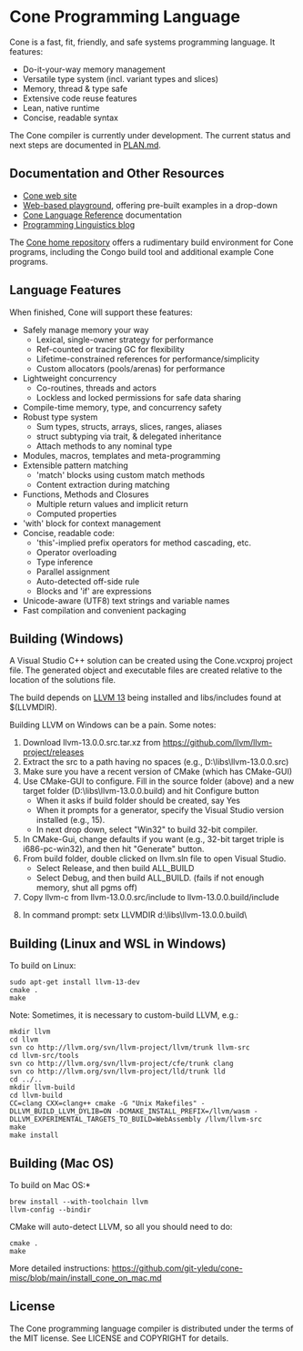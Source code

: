 # Cone Programming Language
Cone is a fast, fit, friendly, and safe systems programming language.
It features:

- Do-it-your-way memory management
- Versatile type system (incl. variant types and slices)
- Memory, thread & type safe
- Extensive code reuse features
- Lean, native runtime
- Concise, readable syntax

The Cone compiler is currently under development.
The current status and next steps are documented in [PLAN.md][plan].

## Documentation and Other Resources

 - [Cone web site](http://cone.jondgoodwin.com)
 - [Web-based playground][playground], offering pre-built examples in a drop-down
 - [Cone Language Reference][coneref] documentation
 - [Programming Linguistics blog](http://pling.jondgoodwin.com)
 
The [Cone home repository](https://github.com/jondgoodwin/conehome)
offers a rudimentary build environment for Cone programs,
including the Congo build tool and additional example Cone programs.

## Language Features

When finished, Cone will support these features:

- Safely manage memory your way
  - Lexical, single-owner strategy for performance
  - Ref-counted or tracing GC for flexibility
  - Lifetime-constrained references for performance/simplicity
  - Custom allocators (pools/arenas) for performance
- Lightweight concurrency
  - Co-routines, threads and actors
  - Lockless and locked permissions for safe data sharing
- Compile-time memory, type, and concurrency safety
- Robust type system
  - Sum types, structs, arrays, slices, ranges, aliases
  - struct subtyping via trait, & delegated inheritance
  - Attach methods to any nominal type
- Modules, macros, templates and meta-programming
- Extensible pattern matching
  - 'match' blocks using custom match methods
  - Content extraction during matching
- Functions, Methods and Closures
  - Multiple return values and implicit return
  - Computed properties
- 'with' block for context management
- Concise, readable code:
  - 'this'-implied prefix operators for method cascading, etc.
  - Operator overloading
  - Type inference
  - Parallel assignment
  - Auto-detected off-side rule
  - Blocks and 'if' are expressions
- Unicode-aware (UTF8) text strings and variable names
- Fast compilation and convenient packaging

## Building (Windows)

A Visual Studio C++ solution can be created using the Cone.vcxproj project file.
The generated object and executable files are created relative to the location of the 
solutions file. 

The build depends on [LLVM 13][llvm] being installed and libs/includes found at $(LLVMDIR).

Building LLVM on Windows can be a pain. Some notes:

1. Download llvm-13.0.0.src.tar.xz from https://github.com/llvm/llvm-project/releases 
2. Extract the src to a path having no spaces (e.g., D:\libs\llvm-13.0.0.src)
3. Make sure you have a recent version of CMake (which has CMake-GUI)
4. Use CMake-GUI to configure. Fill in the source folder (above) and a new target folder (D:\libs\llvm-13.0.0.build) and hit Configure button
   - When it asks if build folder should be created, say Yes
   - When it prompts for a generator, specify the Visual Studio version installed (e.g., 15).
   - In next drop down, select "Win32" to build 32-bit compiler.
5. In CMake-Gui, change defaults if you want (e.g., 32-bit target triple is i686-pc-win32), and then hit "Generate" button.
6. From build folder, double clicked on llvm.sln file to open Visual Studio. 
   - Select Release, and then build ALL_BUILD
   - Select Debug, and then build ALL_BUILD. (fails if not enough memory, shut all pgms off)
7. Copy llvm-c from llvm-13.0.0.src/include to llvm-13.0.0.build/include
8) In command prompt: setx LLVMDIR d:\libs\llvm-13.0.0.build\

## Building (Linux and WSL in Windows)

To build on Linux:

	sudo apt-get install llvm-13-dev
	cmake .
	make

Note: Sometimes, it is necessary to custom-build LLVM, e.g.:

	mkdir llvm
	cd llvm
	svn co http://llvm.org/svn/llvm-project/llvm/trunk llvm-src
	cd llvm-src/tools
	svn co http://llvm.org/svn/llvm-project/cfe/trunk clang
	svn co http://llvm.org/svn/llvm-project/lld/trunk lld
	cd ../..
	mkdir llvm-build
	cd llvm-build
	CC=clang CXX=clang++ cmake -G "Unix Makefiles" -DLLVM_BUILD_LLVM_DYLIB=ON -DCMAKE_INSTALL_PREFIX=/llvm/wasm -DLLVM_EXPERIMENTAL_TARGETS_TO_BUILD=WebAssembly /llvm/llvm-src
	make
	make install

## Building (Mac OS)

To build on Mac OS:*

	brew install --with-toolchain llvm
	llvm-config --bindir

CMake will auto-detect LLVM, so all you should need to do:

	cmake .
	make

More detailed instructions: https://github.com/git-yledu/cone-misc/blob/main/install_cone_on_mac.md

## License

The Cone programming language compiler is distributed under the terms of the MIT license. 
See LICENSE and COPYRIGHT for details.

[3dweb]: http://cone.jondgoodwin.com/web3d.html
[gmm]: http://jondgoodwin.com/pling/gmm.pdf
[plan]: https://github.com/jondgoodwin/cone/blob/master/PLAN.md
[coneref]: http://cone.jondgoodwin.com/coneref/index.html
[showcase]: http://cone.jondgoodwin.com/coneref/showcase.html
[playground]: http://cone.jondgoodwin.com/play/index.html
[examples]: http://github.com/jondgoodwin/cone/tree/master/text
[acorn]: https://github.com/jondgoodwin/acornvm
[acornref]: http://web3d.jondgoodwin.com/acorn
[llvm]: https://llvm.org/

[hello]: http://cone.jondgoodwin.com/play/index.html?gist=f55a8caa2605a11223437167730c53af
[pi]: http://cone.jondgoodwin.com/play/index.html?gist=4510655502edcde9d50d185cfd7f3c2e
[perm]: http://cone.jondgoodwin.com/play/index.html?gist=96ecaecb4827c2b9e6aaad35feb2bfd1
[struct]: http://cone.jondgoodwin.com/play/index.html?gist=cd702c7c1ffc8f97d7762735d04fd9de
